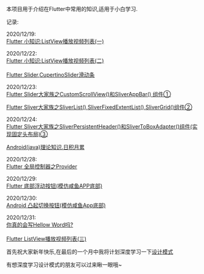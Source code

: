 
本项目用于介绍在Flutter中常用的知识,适用于小白学习.


记录:

2020/12/19:<br>
  [Flutter 小知识:ListView播放视频列表(一)](https://blog.csdn.net/weixin_44819566/article/details/111404744)

2020/12/22:<br>
  [Flutter 小知识:ListView播放视频列表(二)](https://blog.csdn.net/weixin_44819566/article/details/111515224)<br><br>
  [Flutter Slider,CupertinoSlider滑动条](https://blog.csdn.net/weixin_44819566/article/details/111543716)

2020/12/23:<br>
[Flutter Slider大家族之CustomScrollView()和SliverAppBar() 组件①](https://blog.csdn.net/weixin_44819566/article/details/111579338)

[Flutter Sliver大家族之SliverList(),SliverFixedExtentList(),SliverGrid()组件②](https://blog.csdn.net/weixin_44819566/article/details/111589641)

2020/12/24:<br>
[Flutter Sliver大家族之SliverPersistentHeader()和SliverToBoxAdapter()组件(实现固定头布局)③](https://blog.csdn.net/weixin_44819566/article/details/111606494)<br>

[Android(java)理论知识.日积月累](https://blog.csdn.net/weixin_44819566/article/details/111611189)

 
2020/12/28:<br>
[Flutter 全局控制器之Provider](https://blog.csdn.net/weixin_44819566/article/details/111866401)

2020/12/29:<br>
[Flutter 底部浮动按钮(模仿咸鱼APP底部)](https://blog.csdn.net/weixin_44819566/article/details/111916700)

2020/12/30:<br>
[Android 凸起切换按钮(模仿咸鱼App底部)](https://blog.csdn.net/weixin_44819566/article/details/111991517)

2020/12/31:<br>
[你真的会写Hellow Word吗?](https://blog.csdn.net/weixin_44819566/article/details/112002792)<br><br>
[Flutter ListView播放视频列表(三)](https://blog.csdn.net/weixin_44819566/article/details/112010308)

首先祝大家新年快乐,在最后的一个月中我将计划深度学习一下[设计模式](https://github.com/langyangyangzzZ/newDesignPattern/blob/master/README.md)

有想深度学习设计模式的朋友可以过来瞅一眼哦~







